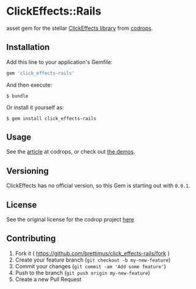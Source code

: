 # ClickEffects::Rails

asset gem for the stellar [ClickEffects library](https://github.com/codrops/ClickEffects) from [codrops](http://tympanus.net/codrops/).

## Installation

Add this line to your application's Gemfile:

```ruby
gem 'click_effects-rails'
```

And then execute:

    $ bundle

Or install it yourself as:

    $ gem install click_effects-rails

## Usage

See the [article](http://tympanus.net/codrops/2015/02/11/subtle-click-feedback-effects/) at codrops, or check out [the demos](http://tympanus.net/Development/ClickEffects/).

## Versioning

ClickEffects has no official version, so this Gem is starting out with `0.0.1`.

## License

See the original license for the codrop project [here](http://tympanus.net/codrops/licensing/)

## Contributing

1. Fork it ( https://github.com/brettimus/click_effects-rails/fork )
2. Create your feature branch (`git checkout -b my-new-feature`)
3. Commit your changes (`git commit -am 'Add some feature'`)
4. Push to the branch (`git push origin my-new-feature`)
5. Create a new Pull Request
